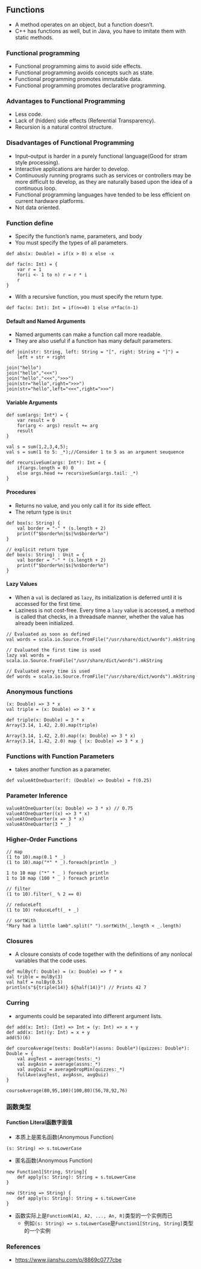 ## Functions
*	A method operates on an object, but a function doesn’t. 
* 	C++ has functions as well, but in Java, you have to imitate them with static methods.

### Functional programming
*	Functional programming aims to avoid side effects.
*	Functional programming avoids concepts such as state.
* 	Functional programming promotes immutable data.
*	Functional programming promotes declarative programming.

### Advantages to Functional Programming
*	Less code.
* 	Lack of (hidden) side effects (Referential Transparency).
*	Recursion is a natural control structure.

### Disadvantages of Functional Programming
*	Input–output is harder in a purely functional language(Good for stram style processing).
* 	Interactive applications are harder to develop.
*	Continuously running programs such as services or controllers may be more difficult to develop, as they are naturally based upon the idea of a continuous loop.
* 	Functional programming languages have tended to be less efficient on current hardware platforms.
*  Not data oriented.

###  Function define
*	Specify the function’s name, parameters, and body
* 	You must specify the types of all parameters.

```
def abs(x: Double) = if(x > 0) x else -x
```

```
def fac(n: Int) = {
	var r = 1
	for(i <- 1 to n) r = r * i
	r
}
```

*	With a recursive function, you must specify the return type. 

```
def fac(n: Int): Int = if(n<=0) 1 else n*fac(n-1)
```

#### Default and Named Arguments
*	Named arguments can make a function call more readable. 
* 	They are also useful if a function has many default parameters.

```
def join(str: String, left: String = "[", right: String = "]") = 
	left + str + right
	
join("hello")
join("hello","<<<")
join("hello","<<<",">>>")
join(str="hello",right=">>>")
join(str="hello",left="<<<",right=">>>")
```

#### Variable Arguments
```
def sum(args: Int*) = {
	var result = 0
	for(arg <- args) result += arg
	result
}

val s = sum(1,2,3,4,5);
val s = sum(1 to 5: _*);//Consider 1 to 5 as an argument seuquence

def recursiveSum(args: Int*): Int = {
	if(args.length = 0) 0
	else args.head += recursiveSum(args.tail: _*)
}
```

#### Procedures
*	Returns no value, and you only call it for its side effect.
* 	The return type is `Unit`

```
def box(s: String) {
	val border = "-" * (s.length + 2)
	print(f"$border%n|$s|%n$border%n")
}

// explicit return type
def box(s: String) : Unit = {
	val border = "-" * (s.length + 2)
	print(f"$border%n|$s|%n$border%n")
}
```

#### Lazy Values
*	When a `val` is declared as `lazy`, its initialization is deferred until it is accessed for the first time.
* 	Laziness is not cost-free. Every time a `lazy` value is accessed, a method is called that checks, in a threadsafe manner, whether the value has already been initialized.

```
// Evaluated as soon as defined
val words = scala.io.Source.fromFile("/usr/share/dict/words").mkString

// Evaluated the first time is used
lazy val words = scala.io.Source.fromFile("/usr/share/dict/words").mkString

// Evaluated every time is used
def words = scala.io.Source.fromFile("/usr/share/dict/words").mkString
```

### Anonymous functions
```
(x: Double) => 3 * x
val triple = (x: Double) => 3 * x

def triple(x: Double) = 3 * x
Array(3.14, 1.42, 2.0).map(triple)

Array(3.14, 1.42, 2.0).map((x: Double) => 3 * x)
Array(3.14, 1.42, 2.0) map { (x: Double) => 3 * x }

```

### Functions with Function Parameters
*	takes another function as a parameter.

```
def valueAtOneQuarter(f: (Double) => Double) = f(0.25)
```


### Parameter Inference
```
valueAtOneQuarter((x: Double) => 3 * x) // 0.75
valueAtOneQuarter((x) => 3 * x)
valueAtOneQuarter(x => 3 * x)
valueAtOneQuarter(3 * _)
```

###  Higher-Order Functions
```
// map
(1 to 10).map(0.1 * _)
(1 to 10).map("*" * _).foreach(println _)

1 to 10 map ("*" * _ ) foreach println
1 to 10 map (100 * _ ) foreach println

// filter
(1 to 10).filter(_ % 2 == 0)

// reduceLeft
(1 to 10) reduceLeft(_ + _)

// sortWith
"Mary had a little lamb".split(" ").sortWith(_.length < _.length)
```

### Closures
*	A closure consists of code together with the
definitions of any nonlocal variables that the code uses.

```
def mulBy(f: Double) = (x: Double) => f * x
val trible = mulBy(3)
val half = nulBy(0.5)
println(s"${triple(14)} ${half(14)}") // Prints 42 7
```


### Curring
*	arguments could be separated into different argument lists. 

```
def add(x: Int): (Int) => Int = (y: Int) => x + y
def add(x: Int)(y: Int) = x + y
add(5)(6)

def courceAverage(tests: Double*)(assns: Double*)(quizzes: Double*): Double = {
	val avgTest = average(tests:_*)
	val avgAssn = average(assns:_*)
	val avgQuiz = averageDropMin(quizzes:_*)
	fullAve(avgTest, avgAssn, avgQuiz)
}

courseAverage(80,95,100)(100,80)(56,78,92,76)
```

### 函数类型
#### Function Literal函数字面值
*	本质上是匿名函数(Anonymous Function)

```
(s: String) => s.toLowerCase
```

*	匿名函数(Anonymous Function)

```
new Function1[String, String]{
	def apply(s: String): String = s.toLowerCase
}
```

```
new (String => String) {
	def apply(s: String): String = s.toLowerCase
}
```

*	函数实际上是`FunctionN[A1, A2, ..., An, R]`类型的一个实例而已
	*	例如`(s: String) => s.toLowerCase`是`Function1[String, String]`类型的一个实例


### References
*	https://www.jianshu.com/p/8869c0777cbe
